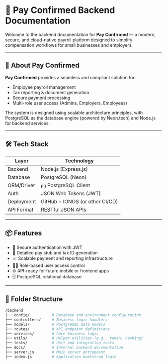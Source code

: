 # 📘 Pay Confirmed Backend Documentation

Welcome to the backend documentation for **Pay Confirmed** — a modern, secure, and cloud-native payroll platform designed to simplify compensation workflows for small businesses and employers.

---

## 🔹 About Pay Confirmed

**Pay Confirmed** provides a seamless and compliant solution for:

- Employee payroll management
- Tax reporting & document generation
- Secure payment processing
- Multi-role user access (Admins, Employers, Employees)

The system is designed using scalable architecture principles, with PostgreSQL as the database engine (powered by Neon.tech) and Node.js for backend services.

---

## 🛠️ Tech Stack

| Layer        | Technology       |
|--------------|------------------|
| Backend      | Node.js (Express.js) |
| Database     | PostgreSQL (Neon) |
| ORM/Driver   | `pg` PostgreSQL Client |
| Auth         | JSON Web Tokens (JWT) |
| Deployment   | GitHub + IONOS (or other CI/CD) |
| API Format   | RESTful JSON APIs |

---

## 📦 Features

- 🔐 Secure authentication with JWT
- 🧾 Detailed pay stub and tax ID generation
- 📈 Scalable payment and reporting infrastructure
- 🧑‍💼 Role-based user access control
- 🌐 API-ready for future mobile or frontend apps
- 🗄️ PostgreSQL relational database

---

## 🧩 Folder Structure

```bash
/backend
├── config/          # Database and environment configuration
├── controllers/     # Business logic handlers
├── models/          # PostgreSQL data models
├── routes/          # API endpoint definitions
├── services/        # Core business logic
├── utils/           # Helper utilities (e.g., token, hashing)
├── tests/           # Unit and integration tests
├── docs/            # Internal backend documentation
├── server.js        # Main server entrypoint
├── index.js         # Application bootstrap logic
